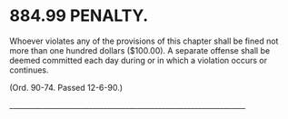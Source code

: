884.99 PENALTY.
===============

Whoever violates any of the provisions of this chapter shall be fined
not more than one hundred dollars ($100.00). A separate offense shall
be deemed committed each day during or in which a violation occurs or
continues.

(Ord. 90-74. Passed 12-6-90.)

\_\_\_\_\_\_\_\_\_\_\_\_\_\_\_\_\_\_\_\_\_\_\_\_\_\_\_\_\_\_\_\_\_\_\_\_\_\_\_\_\_\_\_\_\_\_\_\_\_\_\_\_\_\_\_\_\_\_\_\_\_\_\_\_\_
